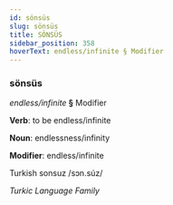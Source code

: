 ```yaml
---
id: sönsüs
slug: sönsüs
title: SÖNSÜS
sidebar_position: 358
hoverText: endless/infinite § Modifier
---
```


### sönsüs

*endless/infinite* **§** Modifier

**Verb**: to be endless/infinite

**Noun**: endlessness/infinity

**Modifier**: endless/infinite

Turkish sonsuz /sɔn.súz/

*Turkic Language Family*